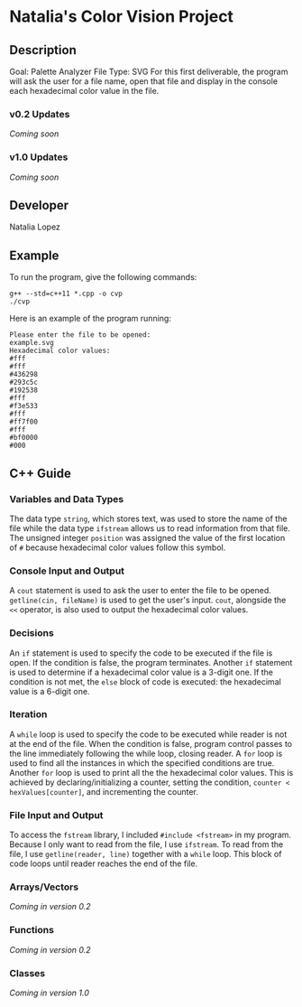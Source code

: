 # Natalia's Color Vision Project

## Description

Goal: Palette Analyzer
File Type: SVG
For this first deliverable, the program will ask the user for a file name, open that file and display in the console each hexadecimal color value in the file.

### v0.2 Updates

*Coming soon*

### v1.0 Updates

*Coming soon*


## Developer

Natalia Lopez

## Example

To run the program, give the following commands:

```
g++ --std=c++11 *.cpp -o cvp
./cvp
```

Here is an example of the program running:

```
Please enter the file to be opened:
example.svg 
Hexadecimal color values:
#fff
#fff
#436298
#293c5c
#192538
#fff
#f3e533
#fff
#ff7f00
#fff
#bf0000
#000
```

## C++ Guide

### Variables and Data Types

The data type `string`, which stores text, was used to store the name of the file while the data type `ifstream` allows us to read information from that file. The unsigned integer `position` was assigned the value of the first location of `#` because hexadecimal color values follow this symbol.   

### Console Input and Output

A `cout` statement is used to ask the user to enter the file to be opened. `getline(cin, fileName)` is used to get the user's input. `cout`, alongside the `<<` operator, is also used to output the hexadecimal color values.  

### Decisions

An `if` statement is used to specify the code to be executed if the file is open. If the condition is false, the program terminates. Another `if` statement is used to determine if a hexadecimal color value is a 3-digit one. If the condition is not met, the `else` block of code is executed: the hexadecimal value is a 6-digit one. 

### Iteration

A `while` loop is used to specify the code to be executed while reader is not at the end of the file. When the condition is false, program control passes to the line immediately following the while loop, closing reader. A `for` loop is used to find all the instances in which the specified conditions are true. Another `for` loop is used to print all the the hexadecimal color values. This is achieved by declaring/initializing a counter, setting the condition, `counter < hexValues[counter]`, and incrementing the counter.

### File Input and Output

To access the `fstream` library, I included `#include <fstream>` in my program. Because I only want to read from the file, I use `ifstream`. To read from the file, I use `getline(reader, line)` together with a `while` loop. This block of code loops until reader reaches the end of the file.

### Arrays/Vectors

*Coming in version 0.2*

### Functions

*Coming in version 0.2*

### Classes

*Coming in version 1.0*
